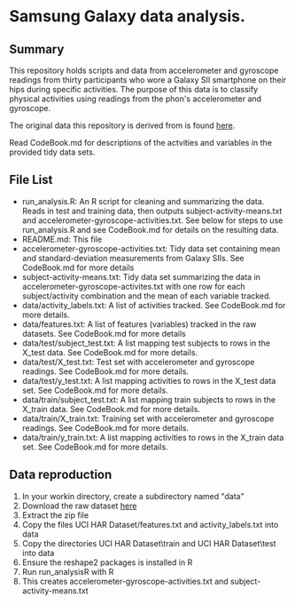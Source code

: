 # Samsung Galaxy data analysis. 

## Summary
This repository holds scripts and data from accelerometer and gyroscope readings from thirty participants who wore a Galaxy SII smartphone on their hips during specific activities. The purpose of this data is to classify physical activities using readings from the phon's accelerometer and gyroscope.

The original data this repository is derived from is found [here](http://archive.ics.uci.edu/ml/datasets/Human+Activity+Recognition+Using+Smartphones). 

Read CodeBook.md for descriptions of the actvities and variables in the provided tidy data sets. 

## File List
* run_analysis.R: An R script for cleaning and summarizing the data. Reads in test and training data, then outputs subject-activity-means.txt and accelerometer-gyroscope-activities.txt. See below for steps to use run_analysis.R and see CodeBook.md for details on the resulting data. 
* README.md: This file
* accelerometer-gyroscope-activities.txt: Tidy data set containing mean and standard-deviation measurements from Galaxy SIIs. See CodeBook.md for more details
* subject-activity-means.txt: Tidy data set summarizing the data in accelerometer-gyroscope-activites.txt with one row for each subject/activity combination and the mean of each variable tracked.
* data/activity_labels.txt: A list of activities tracked. See CodeBook.md for more details.
* data/features.txt: A list of features (variables) tracked in the raw datasets. See CodeBook.md for more details
* data/test/subject_test.txt: A list mapping test subjects to rows in the X_test data. See CodeBook.md for more details.
* data/test/X_test.txt: Test set with accelerometer and gyroscope readings. See CodeBook.md for more details.
* data/test/y_test.txt: A list mapping activities to rows in the X_test data set. See CodeBook.md for more details.
* data/train/subject_test.txt: A list mapping train subjects to rows in the X_train data. See CodeBook.md for more details.
* data/train/X_train.txt: Training set with accelerometer and gyroscope readings. See CodeBook.md for more details.
* data/train/y_train.txt: A list mapping activities to rows in the X_train data set. See CodeBook.md for more details.

## Data reproduction
1. In your workin directory, create a subdirectory named "data"
2. Download the raw dataset [here](https://d396qusza40orc.cloudfront.net/getdata%2Fprojectfiles%2FUCI%20HAR%20Dataset.zipk)
3. Extract the zip file 
4. Copy the files UCI HAR Dataset/features.txt and activity_labels.txt into data
5. Copy the directories UCI HAR Dataset\train and UCI HAR Dataset\test into data
6. Ensure the reshape2 packages is installed in R
7. Run run_analysisR with R 
8. This creates accelerometer-gyroscope-activities.txt and subject-activity-means.txt 